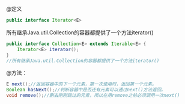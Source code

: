 @定义

```java
public interface Iterator<E>
```

所有继承Java.util.Collection的容器都提供了一个方法iterator()

```java
public interface Collection<E> extends Iterable<E> {
    Iterator<E> iterator();
}
//所有继承Java.util.Collection的容器都提供了一个方法iterator()
```

@方法：

```java
E next();//返回容器中的下一个元素，第一次使用时，返回第一个元素。
Boolean hasNext();//判断容器中是否还有元素可以通过next()方法返回。
void remove();//删去刚刚跳过的元素，所以在用remove之前必须调用一次next()
```